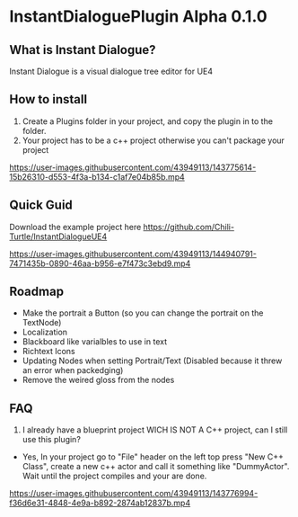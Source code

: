 # InstantDialoguePlugin Alpha 0.1.0

## What is Instant Dialogue?
 Instant Dialogue is a visual dialogue tree editor for UE4
 
## How to install
1. Create a Plugins folder in your project, and copy the plugin in to the folder.
2. Your project has to be a c++ project otherwise you can't package your project

https://user-images.githubusercontent.com/43949113/143775614-15b26310-d553-4f3a-b134-c1af7e04b85b.mp4

## Quick Guid
Download the example project here https://github.com/Chili-Turtle/InstantDialogueUE4

https://user-images.githubusercontent.com/43949113/144940791-7471435b-0890-46aa-b956-e7f473c3ebd9.mp4

## Roadmap
- Make the portrait a Button (so you can change the portrait on the TextNode)
- Localization
- Blackboard like varialbles to use in text
- Richtext Icons
- Updating Nodes when setting Portrait/Text (Disabled because it threw an error when packedging)
- Remove the weired gloss from  the nodes

## FAQ
1. I already have a blueprint project WICH IS NOT A C++ project, can I still use this plugin?
- Yes, In your project go to "File" header on the left top press "New C++ Class", create a new c++ actor and call it something like "DummyActor". Wait until the project compiles and your are done.

https://user-images.githubusercontent.com/43949113/143776994-f36d6e31-4848-4e9a-b892-2874ab12837b.mp4

